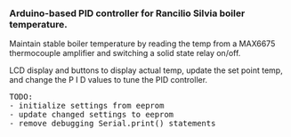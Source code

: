 ### Arduino-based PID controller for Rancilio Silvia boiler temperature.

Maintain stable boiler temperature by reading the temp from a MAX6675
thermocouple amplifier and switching a solid state relay on/off.

LCD display and buttons to display actual temp, update the set point temp,
and change the P I D values to tune the PID controller.

<pre>
TODO:
- initialize settings from eeprom
- update changed settings to eeprom
- remove debugging Serial.print() statements
</pre>
